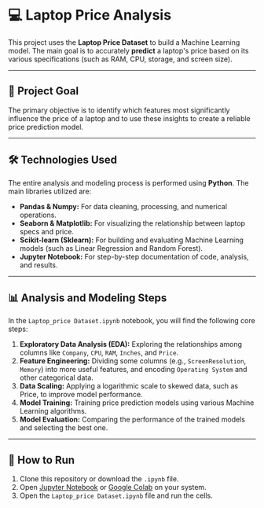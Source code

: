 # 💻 Laptop Price Analysis

This project uses the **Laptop Price Dataset** to build a Machine Learning model. The main goal is to accurately **predict** a laptop's price based on its various specifications (such as RAM, CPU, storage, and screen size).

---

## 📖 Project Goal

The primary objective is to identify which features most significantly influence the price of a laptop and to use these insights to create a reliable price prediction model.

---

## 🛠️ Technologies Used

The entire analysis and modeling process is performed using **Python**. The main libraries utilized are:

* **Pandas & Numpy:** For data cleaning, processing, and numerical operations.
* **Seaborn & Matplotlib:** For visualizing the relationship between laptop specs and price.
* **Scikit-learn (Sklearn):** For building and evaluating Machine Learning models (such as Linear Regression and Random Forest).
* **Jupyter Notebook:** For step-by-step documentation of code, analysis, and results.

---

## 📊 Analysis and Modeling Steps

In the `Laptop_price Dataset.ipynb` notebook, you will find the following core steps:

1.  **Exploratory Data Analysis (EDA):** Exploring the relationships among columns like `Company`, `CPU`, `RAM`, `Inches`, and `Price`.
2.  **Feature Engineering:** Dividing some columns (e.g., `ScreenResolution`, `Memory`) into more useful features, and encoding `Operating System` and other categorical data.
3.  **Data Scaling:** Applying a logarithmic scale to skewed data, such as Price, to improve model performance.
4.  **Model Training:** Training price prediction models using various Machine Learning algorithms.
5.  **Model Evaluation:** Comparing the performance of the trained models and selecting the best one.

---

## 🚀 How to Run

1.  Clone this repository or download the `.ipynb` file.
2.  Open [Jupyter Notebook](https://jupyter.org/install) or [Google Colab](https://colab.research.google.com/) on your system.
3.  Open the `Laptop_price Dataset.ipynb` file and run the cells.
